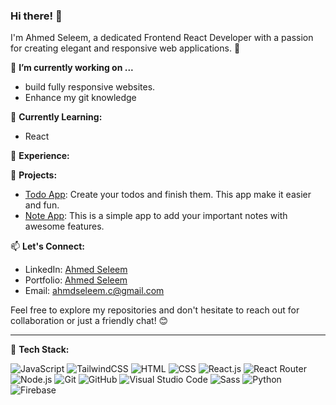 ### Hi there! 👋

I'm Ahmed Seleem, a dedicated Frontend React Developer with a passion for creating elegant and responsive web applications. 🚀

🔭 **I’m currently working on ...**
- build fully responsive websites.
- Enhance my git knowledge

🌱 **Currently Learning:**
- React

💼 **Experience:**


🚀 **Projects:**
- [Todo App](https://github.com/Ahmed-Seleem01/todo-app): Create your todos and finish them. This app make it easier and fun.
- [Note App](https://github.com/Ahmed-Seleem01/note-app): This is a simple app to add your important notes with awesome features.

📫 **Let's Connect:**
- LinkedIn: [Ahmed Seleem](https://www.linkedin.com/in/ahmedseleem1/)
- Portfolio: [Ahmed Seleem](https://www.yourportfolio.com)
- Email: ahmdseleem.c@gmail.com

Feel free to explore my repositories and don't hesitate to reach out for collaboration or just a friendly chat! 😊

---

🔧 **Tech Stack:**

![JavaScript](https://img.shields.io/badge/-JavaScript-F7DF1E?style=flat&logo=javascript&logoColor=black) ![TailwindCSS](https://img.shields.io/badge/tailwindcss-%2338B2AC.svg?style=flat&logo=tailwind-css&logoColor=white) ![HTML](https://img.shields.io/badge/-HTML-E34F26?style=flat&logo=html5&logoColor=white) ![CSS](https://img.shields.io/badge/-CSS-1572B6?style=flat&logo=css3&logoColor=white) ![React.js](https://img.shields.io/badge/-React-61DAFB?style=flat&logo=react&logoColor=white) ![React Router](https://img.shields.io/badge/React_Router-CA4245?style=flat&logo=react-router&logoColor=white) ![Node.js](https://img.shields.io/badge/-Node.js-339933?style=flat&logo=node.js&logoColor=white) ![Git](https://img.shields.io/badge/-Git-F05032?style=flat&logo=git&logoColor=white) ![GitHub](https://img.shields.io/badge/-GitHub-181717?style=flat&logo=github&logoColor=white) ![Visual Studio Code](https://img.shields.io/badge/-Visual%20Studio%20Code-007ACC?style=flat&logo=visual-studio-code&logoColor=white) ![Sass](https://img.shields.io/badge/-Sass-CC6699?style=flat&logo=sass&logoColor=white) ![Python](https://img.shields.io/badge/-Python-3776AB?style=flat&logo=python&logoColor=white) ![Firebase](https://img.shields.io/badge/firebase-%23039BE5.svg?style=flat&logo=firebase)

